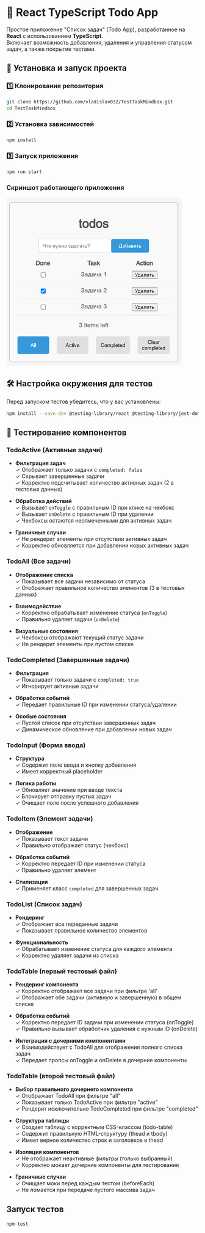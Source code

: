# 📝 React TypeScript Todo App

Простое приложение "Список задач" (Todo App), разработанное на **React** с использованием **TypeScript**.  
Включает возможность добавления, удаления и управления статусом задач, а также покрытие тестами.

## 🚀 Установка и запуск проекта

### 1️⃣ Клонирование репозитория
```bash
git clone https://github.com/vladislav032/TestTaskMindbox.git
cd TestTaskMindbox
```
### 2️⃣ Установка зависимостей
```bash
npm install
```
### 3️⃣ Запуск приложения
```bash
npm run start
```

### Скриншот работающего приложения
![Скриншот Todo-приложения](public/images/ТестовоеПриложениеTodo.png)

## 🛠 Настройка окружения для тестов

Перед запуском тестов убедитесь, что у вас установлены:

```bash
npm install --save-dev @testing-library/react @testing-library/jest-dom @testing-library/user-event jest @types/jest
```
## 🧪 Тестирование компонентов
### TodoActive (Активные задачи)
- **Фильтрация задач**  
  ✓ Отображает только задачи с `completed: false`  
  ✓ Скрывает завершенные задачи  
  ✓ Корректно подсчитывает количество активных задач (2 в тестовых данных)

- **Обработка действий**  
  ✓ Вызывает `onToggle` с правильным ID при клике на чекбокс  
  ✓ Вызывает `onDelete` с правильным ID при удалении  
  ✓ Чекбоксы остаются неотмеченными для активных задач  

- **Граничные случаи**  
  ✓ Не рендерит элементы при отсутствии активных задач  
  ✓ Корректно обновляется при добавлении новых активных задач  

### TodoAll (Все задачи)
- **Отображение списка**  
  ✓ Показывает все задачи независимо от статуса  
  ✓ Отображает правильное количество элементов (3 в тестовых данных)  

- **Взаимодействие**  
  ✓ Корректно обрабатывает изменение статуса (`onToggle`)  
  ✓ Правильно удаляет задачи (`onDelete`)  

- **Визуальные состояния**  
  ✓ Чекбоксы отображают текущий статус задачи  
  ✓ Не рендерит элементы при пустом списке  

### TodoCompleted (Завершенные задачи)
- **Фильтрация**  
  ✓ Показывает только задачи с `completed: true`  
  ✓ Игнорирует активные задачи  

- **Обработка событий**  
  ✓ Передает правильные ID при изменении статуса/удалении  

- **Особые состояния**  
  ✓ Пустой список при отсутствии завершенных задач  
  ✓ Динамическое обновление при добавлении новых задач  

### TodoInput (Форма ввода)
- **Структура**  
  ✓ Содержит поле ввода и кнопку добавления  
  ✓ Имеет корректный placeholder  

- **Логика работы**  
  ✓ Обновляет значение при вводе текста  
  ✓ Блокирует отправку пустых задач  
  ✓ Очищает поле после успешного добавления  

### TodoItem (Элемент задачи)
- **Отображение**  
  ✓ Показывает текст задачи  
  ✓ Правильно отображает статус (чекбокс)  

- **Обработка событий**  
  ✓ Корректно передает ID при изменении статуса  
  ✓ Правильно удаляет элемент  

- **Стилизация**  
  ✓ Применяет класс `completed` для завершенных задач  

### TodoList (Список задач)
- **Рендеринг**  
  ✓ Отображает все переданные задачи  
  ✓ Показывает правильное количество элементов  

- **Функциональность**  
  ✓ Обрабатывает изменение статуса для каждого элемента  
  ✓ Корректно удаляет задачи из списка  

### TodoTable (первый тестовый файл)
- **Рендеринг компонента**  
  ✓ Корректно отображает все задачи при фильтре 'all'  
  ✓ Отображает обе задачи (активную и завершенную) в общем списке  

- **Обработка событий**  
  ✓ Корректно передает ID задачи при изменении статуса (onToggle)  
  ✓ Правильно вызывает обработчик удаления с нужным ID (onDelete)  

- **Интеграция с дочерними компонентами**  
  ✓ Взаимодействует с TodoAll для отображения полного списка задач  
  ✓ Передает пропсы onToggle и onDelete в дочерние компоненты  

### TodoTable (второй тестовый файл)
- **Выбор правильного дочернего компонента**  
  ✓ Отображает TodoAll при фильтре "all"  
  ✓ Показывает только TodoActive при фильтре "active"  
  ✓ Рендерит исключительно TodoCompleted при фильтре "completed"  

- **Структура таблицы**  
  ✓ Создает таблицу с корректным CSS-классом (todo-table)  
  ✓ Содержит правильную HTML-структуру (thead и tbody)  
  ✓ Имеет верное количество строк и заголовков в thead  

- **Изоляция компонентов**  
  ✓ Не отображает неактивные фильтры (только выбранный)  
  ✓ Корректно мокает дочерние компоненты для тестирования  

- **Граничные случаи**  
  ✓ Очищает моки перед каждым тестом (beforeEach)  
  ✓ Не ломается при передаче пустого массива задач  

## Запуск тестов
```bash
npm test
```